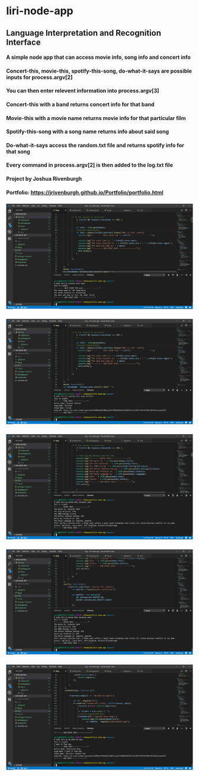 # liri-node-app
## Language Interpretation and Recognition Interface
#### A simple node app that can access movie info, song info and concert info
#### Concert-this, movie-this, spotify-this-song, do-what-it-says are possible inputs for process.argv[2]
#### You can then enter relevent information into process.argv[3]
#### Concert-this with a band returns concert info for that band 
#### Movie-this with a movie name returns movie info for that particular film
#### Spotify-this-song with a song name returns info about said song
#### Do-what-it-says access the random.txt file and returns spotify info for that song
#### Every command in process.argv[2] is then added to the log.txt file
#### Project by Joshua Rivenburgh
#### Portfolio: https://jrivenburgh.github.io/Portfolio/portfolio.html
### ![screenshot1](images/2018-10-20.png)
### ![screenshot2](images/2018-10-20%20(1).png)
### ![screenshot3](images/2018-10-20%20(2).png)
### ![screenshot4](images/2018-10-20%20(3).png)
### ![screenshot5](images/2018-10-20%20(4).png)
